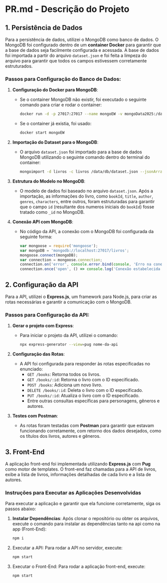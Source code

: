 # PR.md - Descrição do Projeto

## 1. Persistência de Dados

Para a persistência de dados, utilizei o MongoDB como banco de dados. O MongoDB foi configurado dentro de um **container Docker** para garantir que a base de dados seja facilmente configurada e acessada. A base de dados foi importada a partir do arquivo `dataset.json` e foi feita a limpeza do arquivo para garantir que todos os campos estivessem corretamente estruturados.

### Passos para Configuração do Banco de Dados:

1. **Configuração do Docker para MongoDB**:
   - Se o container MongoDB não existir, foi executado o seguinte comando para criar e rodar o container:
     ```bash
     docker run -d -p 27017:27017 --name mongoEW -v mongoData2025:/data/db mongoEW
     ```
   - Se o container já existia, foi usado:
     ```bash
     docker start mongoEW
     ```

2. **Importação do Dataset para o MongoDB**:
   - O arquivo `dataset.json` foi importado para a base de dados MongoDB utilizando o seguinte comando dentro do terminal do container:
     ```bash
     mongoimport -d livros -c livros /data/db/dataset.json --jsonArray
     ```

3. **Estrutura do Modelo no MongoDB**:
   - O modelo de dados foi baseado no arquivo `dataset.json`. Após a importação, as informações do livro, como `bookId`, `title`, `author`, `genres`, `characters`, entre outros, foram estruturadas para garantir que o campo `id` (resultante dos numeros iniciais do  `bookId`) fosse tratado como `_id` no MongoDB.

4. **Conexão API com MongoDB**:
   - No código da API, a conexão com o MongoDB foi configurada da seguinte forma:
     ```javascript
     var mongoose = require('mongoose');
     var mongoDB = 'mongodb://localhost:27017/livros';
     mongoose.connect(mongoDB);
     var connection = mongoose.connection;
     connection.on('error', console.error.bind(console, 'Erro na conexão com MongoDB'));
     connection.once('open', () => console.log('Conexão estabelecida com MongoDB'));
     ```

## 2. Configuração da API

Para a API, utilizei o **Express.js**, um framework para Node.js, para criar as rotas necessárias e garantir a comunicação com o MongoDB.

### Passos para Configuração da API:

1. **Gerar o projeto com Express**:
   - Para iniciar o projeto da API, utilizei o comando:
     ```bash
     npx express-generator --view=pug nome-da-api
     ```
   
2. **Configuração das Rotas**:
   - A API foi configurada para responder às rotas especificadas no enunciado:
     - `GET /books`: Retorna todos os livros.
     - `GET /books/:id`: Retorna o livro com o ID especificado.
     - `POST /books`: Adiciona um novo livro.
     - `DELETE /books/:id`: Deleta o livro com o ID especificado.
     - `PUT /books/:id`: Atualiza o livro com o ID especificado.
     - Entre outras consultas específicas para personagens, gêneros e autores.

3. **Testes com Postman**:
   - As rotas foram testadas com **Postman** para garantir que estavam funcionando corretamente, com retorno dos dados desejados, como os títulos dos livros, autores e gêneros.

## 3. Front-End

A aplicação front-end foi implementada utilizando **Express.js** com **Pug** como motor de templates. O front-end faz chamadas para a API de livros, exibe a lista de livros, informações detalhadas de cada livro e a lista de autores.

### Instruções para Executar as Aplicações Desenvolvidas

Para executar a aplicação e garantir que ela funcione corretamente, siga os passos abaixo:

1. **Instalar Dependências**:
   Após clonar o repositório ou obter os arquivos, execute o comando para instalar as dependências tanto na api como na app (Front-End):
   ```bash
   npm i
   ```
2. Executar a API: Para rodar a API no servidor, execute:
    ```bash
    npm start
    ```
4. Executar o Front-End: Para rodar a aplicação front-end, execute:
    ```bash
    npm start
    ```